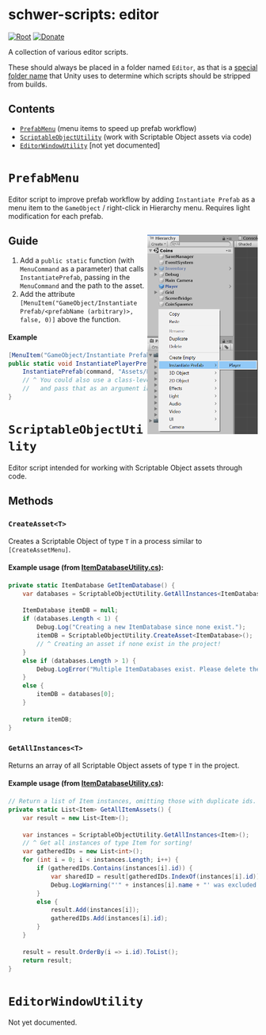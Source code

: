 # schwer-scripts: editor
[![Root](https://img.shields.io/badge/Root-schwer--scripts-blue.svg)](https://github.com/itsschwer/schwer-scripts) [![Donate](https://img.shields.io/badge/Donate-PayPal-brightgreen.svg)](https://www.paypal.com/donate?hosted_button_id=NYFKAS24D4MJS)

A collection of various editor scripts.

These should always be placed in a folder named `Editor`, as that is a [special folder name](https://docs.unity3d.com/Manual/SpecialFolders.html) that Unity uses to determine which scripts should be stripped from builds.

## Contents
* [`PrefabMenu`](#PrefabMenu) (menu items to speed up prefab workflow)
* [`ScriptableObjectUtility`](#ScriptableObjectUtility) (work with Scriptable Object assets via code)
* [`EditorWindowUtility`](#EditorWindowUtility) [not yet documented]

# `PrefabMenu`
Editor script to improve prefab workflow by adding `Instantiate Prefab` as a menu item to the `GameObject` / right-click in Hierarchy menu. Requires light modification for each prefab.
## Guide <img align="right" width="223" height="402" alt="screenshot of prefab menu in editor" src="https://github.com/itsschwer/schwer-scripts/blob/master/screen-captures/prefab_menu.png?raw=true"></img>
1. Add a `public static` function (with `MenuCommand` as a parameter) that calls `InstantiatePrefab`, passing in the `MenuCommand` and the path to the asset.
2. Add the attribute `[MenuItem("GameObject/Instantiate Prefab/<prefabName (arbitrary)>, false, 0)]` above the function.
#### Example
```csharp
[MenuItem("GameObject/Instantiate Prefab/Player", false, 0)]
public static void InstantiatePlayerPrefab(MenuCommand command) {
    InstantiatePrefab(command, "Assets/Prefabs/Player.prefab");
    // ^ You could also use a class-level string to store the path
    //   and pass that as an argument instead.
}
```

# `ScriptableObjectUtility`
Editor script intended for working with Scriptable Object assets through code.
## Methods
### `CreateAsset<T>`
Creates a Scriptable Object of type `T` in a process similar to `[CreateAssetMenu]`. 
#### Example usage (from [ItemDatabaseUtility.cs](https://github.com/itsschwer/schwer-scripts/blob/master/SchwerScripts/ItemSystem/Editor/ItemDatabaseUtility.cs)):
```csharp
private static ItemDatabase GetItemDatabase() {
    var databases = ScriptableObjectUtility.GetAllInstances<ItemDatabase>();

    ItemDatabase itemDB = null;
    if (databases.Length < 1) {
        Debug.Log("Creating a new ItemDatabase since none exist.");
        itemDB = ScriptableObjectUtility.CreateAsset<ItemDatabase>();
        // ^ Creating an asset if none exist in the project!
    }
    else if (databases.Length > 1) {
        Debug.LogError("Multiple ItemDatabases exist. Please delete the extra(s) and try again.");
    }
    else {
        itemDB = databases[0];
    }

    return itemDB;
}
```
### `GetAllInstances<T>`
Returns an array of all Scriptable Object assets of type `T` in the project.
#### Example usage (from [ItemDatabaseUtility.cs](https://github.com/itsschwer/schwer-scripts/blob/master/SchwerScripts/ItemSystem/Editor/ItemDatabaseUtility.cs)):
```csharp
// Return a list of Item instances, omitting those with duplicate ids.
private static List<Item> GetAllItemAssets() {
    var result = new List<Item>();

    var instances = ScriptableObjectUtility.GetAllInstances<Item>();
    // ^ Get all instances of type Item for sorting!
    var gatheredIDs = new List<int>();
    for (int i = 0; i < instances.Length; i++) {
        if (gatheredIDs.Contains(instances[i].id)) {
            var sharedID = result[gatheredIDs.IndexOf(instances[i].id)].name;
            Debug.LogWarning("'" + instances[i].name + "' was excluded from the ItemDatabase because it shares its ID (" + instances[i].id + ") with '" + sharedID + "'.");
        }
        else {
            result.Add(instances[i]);
            gatheredIDs.Add(instances[i].id);
        }
    }

    result = result.OrderBy(i => i.id).ToList();
    return result;
}
```

# `EditorWindowUtility`
Not yet documented.
